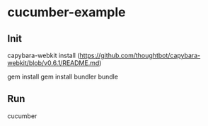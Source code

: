 cucumber-example
================

Init
---------------
capybara-webkit install
(https://github.com/thoughtbot/capybara-webkit/blob/v0.6.1/README.md)

gem install
 gem install bundler
 bundle

Run
--------------
 cucumber

